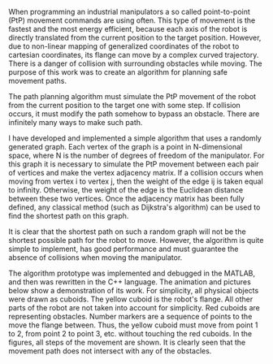 When programming an industrial manipulators a so called point-to-point (PtP) movement commands are using often. This type of movement is the fastest and the most energy efficient, because each axis of the robot is directly translated from the current position to the target position. However, due to non-linear mapping of generalized coordinates of the robot to cartesian coordinates, its flange can move by a complex curved trajectory. There is a danger of collision with surrounding obstacles while moving. The purpose of this work was to create an algorithm for planning safe movement paths.

The path planning algorithm must simulate the PtP movement of the robot from the current position to the target one with some step. If collision occurs, it must modify the path somehow to bypass an obstacle. There are infinitely many ways to make such path.

I have developed and implemented a simple algorithm that uses a randomly generated graph. Each vertex of the graph is a point in N-dimensional space, where N is the number of degrees of freedom of the manipulator. For this graph it is necessary to simulate the PtP movement between each pair of vertices and make the vertex adjacency matrix. If a collision occurs when moving from vertex i to vertex j, then the weight of the edge ij is taken equal to infinity. Otherwise, the weight of the edge is the Euclidean distance between these two vertices. Once the adjacency matrix has been fully defined, any classical method (such as Dijkstra's algorithm) can be used to find the shortest path on this graph.

It is clear that the shortest path on such a random graph will not be the shortest possible path for the robot to move. However, the algorithm is quite simple to implement, has good performance and must guarantee the absence of collisions when moving the manipulator.

The algorithm prototype was implemented and debugged in the MATLAB, and then was rewritten in the C++ language. The animation and pictures below show a demonstration of its work. For simplicity, all physical objects were drawn as cuboids. The yellow cuboid is the robot's flange. All other parts of the robot are not taken into account for simplicity. Red cuboids are representing obstacles. Number markers are a sequence of points to the move the flange between. Thus, the yellow cuboid must move from point 1 to 2, from point 2 to point 3, etc. without touching the red cuboids. In the figures, all steps of the movement are shown. It is clearly seen that the movement path does not intersect with any of the obstacles.
